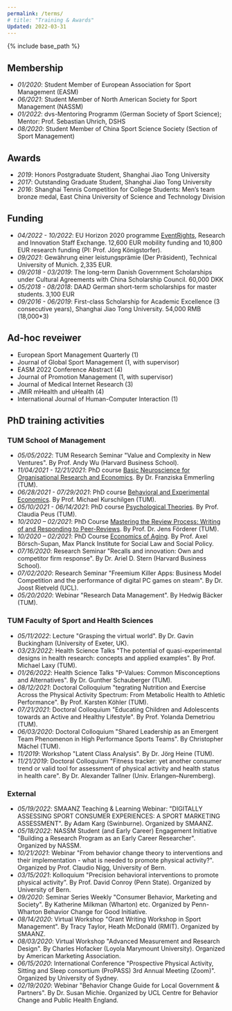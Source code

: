 ```yaml
---
permalink: /terms/
# title: "Training & Awards"
Updated: 2022-03-31
---
```


{% include base_path %}

## Membership

* _01/2020_: Student Member of European Association for Sport Management (EASM)
* _06/2021_: Student Member of North American Society for Sport Management (NASSM)
* _01/2022_: dvs-Mentoring Programm (German Society of Sport Science); Mentor: Prof. Sebastian Uhrich, DSHS
* _08/2020_:	Student Member of China Sport Science Society (Section of Sport Management)


## Awards
* _2019_: Honors Postgraduate Student, Shanghai Jiao Tong University
* _2017_: Outstanding Graduate Student, Shanghai Jiao Tong University
* _2016_:	Shanghai Tennis Competition for College Students: Men’s team bronze medal, East China University of Science and Technology Division

## Funding
* _04/2022 - 10/2022_: EU Horizon 2020 programme [EventRights](http://eventrights.net/), Research and Innovation Staff Exchange. 12,600 EUR mobility funding and 10,800 EUR research funding (PI: Prof. Jörg Königstorfer).
* _09/2021_: Gewährung einer leistungsprämie (Der Präsident), Technical University of Munich. 2,335 EUR.
* _09/2018 - 03/2019_: The long-term Danish Government Scholarships under Cultural Agreements with China Scholarship Council. 60,000 DKK
* _05/2018 - 08/2018_: DAAD German short-term scholarships for master students. 3,100 EUR
* _09/2016 - 06/2019_:	First-class Scholarship for Academic Excellence (3 consecutive years), Shanghai Jiao Tong University. 54,000 RMB (18,000*3)

## Ad-hoc reveiwer
* European Sport Management Quarterly (1)
* Journal of Global Sport Management (1, with supervisor)
* EASM 2022 Conference Abstract (4)
* Journal of Promotion Management (1, with supervisor)
* Journal of Medical Internet Research (3)
* JMIR mHealth and uHealth (4)
* International Journal of Human-Computer Interaction (1)

## PhD training activities

### TUM School of Management
* _05/05/2022_: TUM Research Seminar "Value and Complexity in New Ventures". By Prof. Andy Wu (Harvard Business School).
* _11/04/2021 - 12/21/2021_: PhD course [Basic Neuroscience for Organisational Research and Economics](https://www.wi.tum.de/wp-content/uploads/2016/09/Syllabus_basicNS2021.pdf). By Dr. Franziska Emmerling (TUM).
* _06/28/2021 - 07/29/2021_: PhD course [Behavioral and Experimental Economics](https://www.wi.tum.de/wp-content/uploads/2016/09/Syllabus_BehavExpEcon_210329.pdf). By Prof. Michael Kurschilgen (TUM).
* _05/10/2021 - 06/14/2021_: PhD course [Psychological Theories](https://www.wi.tum.de/wp-content/uploads/2016/09/Syllabus_Psychological-Theories_Fall2021.pdf). By Prof. Claudia Peus (TUM).
* _10/2020 – 02/2021_: PhD Course [Mastering the Review Process: Writing of and Responding to Peer-Reviews](https://www.wi.tum.de/wp-content/uploads/2016/09/Syllabus_Mastering-the-Review-Process_update.pdf). By Prof. Dr. Jens Förderer (TUM).
* _10/2020 – 02/2021_: PhD Course [Economics of Aging](https://www.wi.tum.de/wp-content/uploads/2016/09/Syllabus_Economics_of_Aging.pdf). By Prof. Axel Börsch-Supan, Max Planck Institute for Social Law and Social Policy.
* _07/16/2020_: Research Seminar "Recalls and innovation: Own and competitor firm response". By Dr. Ariel D. Stern (Harvard Business School).
* _07/02/2020_: Research Seminar "Freemium Killer Apps: Business Model Competition and the performance of digital PC games on steam". By Dr. Joost Rietveld (UCL).
* _05/20/2020_: Webinar "Research Data Management". By Hedwig Bäcker (TUM).


### TUM Faculty of Sport and Health Sciences
* _05/11/2022_: Lecture "Grasping the virtual world". By Dr. Gavin Buckingham (University of Exeter, UK).
* _03/23/2022_: Health Science Talks "The potential of quasi-experimental designs in health research: concepts and applied examples". By Prof. Michael Laxy  (TUM).
* _01/26/2022_: Health Science Talks "P-Values: Common Misconceptions and Alternatives". By Dr. Gunther Schauberger (TUM).
* _08/12/2021_: Doctoral Colloquium "tegrating Nutrition and Exercise Across the Physical Activity Spectrum: From Metabolic Health to Athletic Performance". By Prof. Karsten Köhler (TUM).
* _07/21/2021_: Doctoral Colloquium "Educating Children and Adolescents towards an Active and Healthy Lifestyle". By Prof. Yolanda Demetriou (TUM).
* _06/03/2020_: Doctoral Colloquium "Shared Leadership as an Emergent Team Phenomenon in High Performance Sports Teams". By Christopher Mächel (TUM).
* _11/2019_:	Workshop "Latent Class Analysis". By Dr. Jörg Heine (TUM).
* _11/21/2019_: Doctoral Colloquium "Fitness tracker: yet another consumer trend or valid tool for assessment of physical activity and health status in health care". By Dr. Alexander Tallner (Univ. Erlangen–Nuremberg).

### External
* _05/19/2022_: SMAANZ Teaching & Learning Webinar: "DIGITALLY ASSESSING SPORT CONSUMER EXPERIENCES: A SPORT MARKETING ASSESSMENT". By Adam Karg (Swinburne). Organized by SMAANZ.
* _05/18/2022_: NASSM Student (and Early Career) Engagement Initiative "Building a Research Program as an Early Career Researcher". Organized by NASSM.
* _10/21/2021_: Webinar "From behavior change theory to interventions and their implementation - what is needed to promote physical activity?". Organized by Prof. Claudio Nigg, University of Bern.
* _03/15/2021_: Kolloquium "Precision behavioral interventions to promote physical activity". By Prof. David Conroy (Penn State). Organized by University of Bern.
* _09/2020_: Seminar Series Weekly "Consumer Behavior, Marketing and Society". By Katherine Milkman (Wharton) etc. Organized by Penn-Wharton Behavior Change for Good Initiative.
* _08/14/2020_: Virtual Workshop "Grant Writing Workshop in Sport Management". By Tracy Taylor, Heath McDonald (RMIT). Organized by SMAANZ.
* _08/03/2020_: Virtual Workshop "Advanced Measurement and Research Design". By Charles Hofacker (Loyola Marymount University). Organized by American Marketing Association.
* _06/15/2020_: International Conference "Prospective Physical Activity, Sitting and Sleep consortium (ProPASS) 3rd Annual Meeting (Zoom)". Organized by University of Sydney.
* _02/19/2020_: Webinar "Behavior Change Guide for Local Government & Partners". By Dr. Susan Michie. Organized by UCL Centre for Behavior Change and Public Health England.

